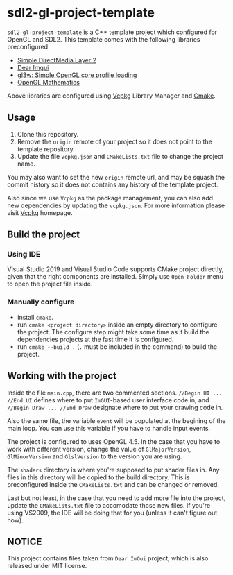 # sdl2-gl-project-template

`sdl2-gl-project-template` is a C++ template project which configured for OpenGL and SDL2. This template comes with the following libraries preconfigured.

* [Simple DirectMedia Layer 2](http://libsdl.org/)
* [Dear Imgui](https://github.com/ocornut/imgui)
* [gl3w: Simple OpenGL core profile loading](https://github.com/skaslev/gl3w)
* [OpenGL Mathematics](https://github.com/g-truc/glm)

Above libraries are configured using [Vcpkg](https://github.com/microsoft/vcpkg) Library Manager and [Cmake](https://cmake.org/). 

## Usage

1. Clone this repository.
2. Remove the `origin` remote of your project so it does not point to the template repository.
3. Update the file `vcpkg.json` and `CMakeLists.txt` file to change the project name.

You may also want to set the new `origin` remote url, and may be squash the commit history so it does not contains any history of the template project.

Also since we use `Vcpkg` as the package management, you can also add new dependencies by updating the `vcpkg.json`. For more information please visit [Vcpkg](https://github.com/microsoft/vcpkg) homepage.

## Build the project

### Using IDE

Visual Studio 2019 and Visual Studio Code supports CMake project directly, given that the right components are installed. Simply use `Open Folder` menu to open the project file inside.

### Manually configure
* install `cmake`.
* run `cmake <project directory>` inside an empty directory to configure the project. The configure step might take some time as it build the dependencies projects at the fast time it is configured. 
* run `cmake --build .` (`.` must be included in the command) to build the project.

## Working with the project

Inside the file `main.cpp`, there are two commented sections. `//Begin UI ... //End UI` defines where to put `ImGUI`-based user interface code in, and `//Begin Draw ... //End Draw` designate where to put your drawing code in.

Also the same file, the variable `event` will be populated at the begining of the main loop. You can use this variable if you have to handle input events.

The project is configured to uses OpenGL 4.5. In the case that you have to work with different version, change the value of `GlMajorVersion`, `GlMinorVersion` and `GlslVersion` to the version you are using.

The `shaders` directory is where you're supposed to put shader files in. Any files in this directory will be copied to the build directory. This is preconfigured inside the `CMakeLists.txt` and can be changed or removed.

Last but not least, in the case that you need to add more file into the project, update the `CMakeLists.txt` file to accomodate those new files. If you're using VS2009, the IDE will be doing that for you (unless it can't figure out how).

## NOTICE
This project contains files taken from `Dear ImGui` project, which is also released under MIT license.

